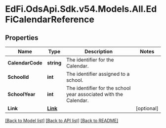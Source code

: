# EdFi.OdsApi.Sdk.v54.Models.All.EdFiCalendarReference

## Properties

Name | Type | Description | Notes
------------ | ------------- | ------------- | -------------
**CalendarCode** | **string** | The identifier for the Calendar. | 
**SchoolId** | **int** | The identifier assigned to a school. | 
**SchoolYear** | **int** | The identifier for the school year associated with the Calendar. | 
**Link** | [**Link**](Link.md) |  | [optional] 

[[Back to Model list]](../../README.md#documentation-for-models) [[Back to API list]](../../README.md#documentation-for-api-endpoints) [[Back to README]](../../README.md)

